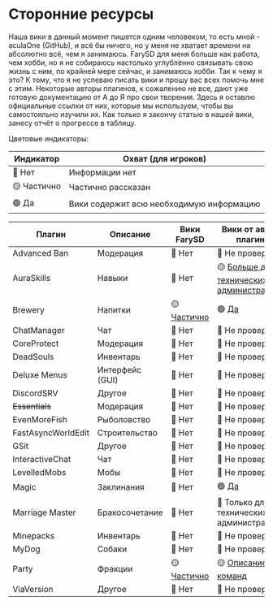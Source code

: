 # Сторонние ресурсы

Наша вики в данный момент пишется одним человеком, то есть мной - aculaOne (GitHub), и всё бы ничего, но у меня не хватает времени на абсолютно всё, чем я занимаюсь. FarySD для меня больше как работа, чем хобби, но я не собираюсь настолько углублённо связывать свою жизнь с ним, по крайней мере сейчас, и занимаюсь хобби. Так к чему я это? К тому, что я не успеваю писать вики и прошу вас всех помочь мне с этим. Некоторые авторы плагинов, к сожалению не все, дают уже готовую документацию от А до Я про свои творения. Здесь я оставлю официальные ссылки от них, которые мы используем, чтобы вы самостояльно изучили их. Как только я закончу статью в нашей вики, занесу отчёт о прогрессе в таблицу.

Цветовые индикаторы:

| Индикатор   | Охват (для игроков)                      |
| ----------- | ---------------------------------------- |
| 🔴 Нет      | Информации нет                           |
| 🟡 Частично | Частично рассказан                       |
| 🟢 Да       | Вики содержит всю необходимую информацию |

| Плагин             | Описание        | Вики FarySD                       | Вики от автора плагина                                                         |
| ------------------ | --------------- | --------------------------------- | ------------------------------------------------------------------------------ |
| Advanced Ban       | Модерация       | 🔴 Нет                            | 🔴 Не проверено                                                                |
| AuraSkills         | Навыки          | 🔴 Нет                            | 🟡 [Больше для технических администраторов](https://wiki.aurelium.dev/skills/) |
| Brewery            | Напитки         | 🟡 [Частично](./brewery/index.md) | 🟢 [Да](https://github.com/DieReicheErethons/Brewery/wiki/Homepage)            |
| ChatManager        | Чат             | 🔴 Нет                            | 🔴 Не проверено                                                                |
| CoreProtect        | Модерация       | 🔴 Нет                            | 🔴 Не проверено                                                                |
| DeadSouls          | Инвентарь       | 🔴 Нет                            | 🔴 Не проверено                                                                |
| Deluxe Menus       | Интерфейс (GUI) | 🔴 Нет                            | 🔴 Не проверено                                                                |
| DiscordSRV         | Другое          | 🔴 Нет                            | 🔴 Не проверено                                                                |
| ~~Essentials~~     | Модерация       | 🔴 Нет                            | 🔴 Не проверено                                                                |
| EvenMoreFish       | Рыболовство     | 🔴 Нет                            | 🔴 Не проверено                                                                |
| FastAsyncWorldEdit | Строительство   | 🔴 Нет                            | 🔴 Не проверено                                                                |
| GSit               | Другое          | 🔴 Нет                            | 🔴 Не проверено                                                                |
| InteractiveChat    | Чат             | 🔴 Нет                            | 🔴 Не проверено                                                                |
| LevelledMobs       | Мобы            | 🔴 Нет                            | 🔴 Не проверено                                                                |
| Magic              | Заклинания      | 🔴 Нет                            | 🟢 [Да](https://magic.elmakers.com/)                                           |
| Marriage Master    | Бракосочетание  | 🔴 Нет                            | 🔴 Только для технических администраторов                                      |
| Minepacks          | Инвентарь       | 🔴 Нет                            | 🔴 Не проверено                                                                |
| MyDog              | Собаки          | 🔴 Нет                            | 🔴 Не проверено                                                                |
| Party              | Фракции         | 🟡 [Частично](./parties/index.md) | 🟡 [Описание команд](https://alessiodp.com/docs/parties/commands)              |
| ViaVersion         | Другое          | 🔴 Нет                            | 🔴 Не проверено                                                                |
